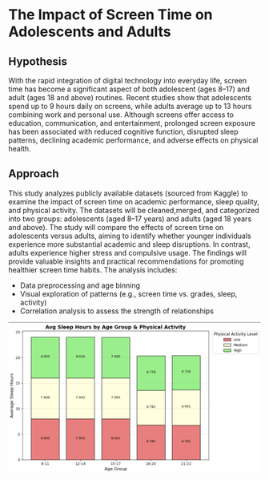# The Impact of Screen Time on Adolescents and Adults

## Hypothesis
With the rapid integration of digital technology into everyday life, screen time has become a significant aspect of both adolescent (ages 8–17) and adult (ages 18 and above) routines. Recent studies show that adolescents spend up to 9 hours daily on screens, while adults average up to 13 hours combining work and personal use. Although screens offer access to education, communication, and entertainment, prolonged screen exposure has been associated with reduced cognitive function, disrupted sleep patterns, declining academic performance, and adverse effects on physical health. 
## Approach 
This study analyzes publicly available datasets (sourced from Kaggle) to examine the impact of screen time on academic performance, sleep quality, and physical activity. The datasets will be cleaned,merged, and categorized into two groups: adolescents (aged 8–17 years) and adults (aged 18 years and above). The study will compare the effects of screen time on adolescents versus adults, aiming to identify whether younger individuals experience more substantial academic and sleep disruptions. In contrast, adults experience higher stress and compulsive usage. The findings will provide valuable insights and practical recommendations for promoting healthier screen time habits. The analysis includes: 

- Data preprocessing and age binning 
- Visual exploration of patterns (e.g., screen time vs. grades, sleep, activity) 
- Correlation analysis to assess the strength of relationships

![avg sleep](project_files/avg_sleep_hours.png)